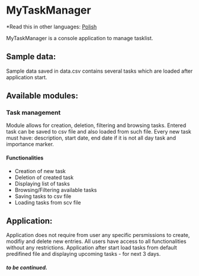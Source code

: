 # MyTaskManager

*Read this in other languages: [Polish](README.pl-PL.md)

MyTaskManager is a console application to manage tasklist.

## Sample data:

Sample data saved in data.csv contains several tasks which are loaded after application start.
    
## Available modules:

### Task management

Module allows for creation, deletion, filtering and browsing tasks. Entered task can be saved to csv file and also loaded from such file. Every new task must have: description, start date, end date if it is not all day task and importance marker.

#### Functionalities
* Creation of new task 
* Deletion of created task
* Displaying list of tasks
* Browsing/Filtering available tasks
* Saving tasks to csv file
* Loading tasks from scv file

## Application:

Application does not require from user any specific persmissions to create, modifiy and delete new entries. All users have access to all functionalities without any restrictions. Application after start load tasks from default predifined file and displaying upcoming tasks - for next 3 days.

##### to be continued.
